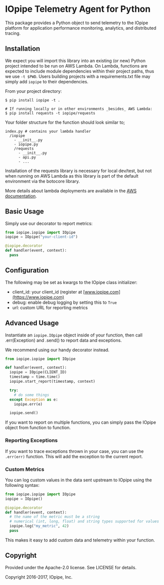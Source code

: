 # IOpipe Telemetry Agent for Python

This package provides a Python object to send telemetry to the IOpipe platform for application performance monitoring, analytics, and distributed tracing.

## Installation

We expect you will import this library into an existing (or new) Python project
intended to be run on AWS Lambda.  On Lambda, functions are expected to include
module dependencies within their project paths, thus we use `-t $PWD`. Users
building projects with a requirements.txt file may simply add `iopipe` to their
dependencies.

From your project directory:

```
$ pip install iopipe -t .

# If running locally or in other environments _besides_ AWS Lambda:
$ pip install requests -t iopipe/requests
```

Your folder structure for the function should look similar to;

```
index.py # contains your lambda handler
  /iopipe
    - __init__.py
    - iopipe.py
    /requests
      - __init__.py
      - api.py
      - ...
```

Installation of the requests library is necessary for local dev/test, but not
when running on AWS Lambda as this library is part of the default environment
via the botocore library.

More details about lambda deployments are available in the [AWS documentation](https://docs.aws.amazon.com/lambda/latest/dg/lambda-python-how-to-create-deployment-package.html).

## Basic Usage

Simply use our decorator to report metrics:

```python
from iopipe.iopipe import IOpipe
iopipe = IOpipe("your-client-id")

@iopipe.decorator
def handler(event, context):
  pass
```

## Configuration

The following may be set as kwargs to the IOpipe class initializer:

- client_id: your client_id (register at [www.iopipe.com](https://www.iopipe.com)
- debug: enable debug logging by setting this to `True`
- url: custom URL for reporting metrics

## Advanced Usage

Instantiate an `iopipe.IOpipe` object inside of your function, then
call .err(Exception) and .send() to report data and exceptions.

We recommend using our handy decorator instead.

```python
from iopipe.iopipe import IOpipe

def handler(event, context):
  iopipe = IOpipe(CLIENT_ID)
  timestamp = time.time()
  iopipe.start_report(timestamp, context)

  try:
    # do some things
  except Exception as e:
    iopipe.err(e)

  iopipe.send()
```

If you want to report on multiple functions, you can simply pass the IOpipe object from function to function.

### Reporting Exceptions

If you want to trace exceptions thrown in your case, you can use the `.err(err)` function. This will add the exception to the current report.

### Custom Metrics

You can log custom values in the data sent upstream to IOpipe using the following syntax:

```python
from iopipe.iopipe import IOpipe
iopipe = IOpipe()

@iopipe.decorator
def handler(event, context):
  # the name of the metric must be a string
  # numerical (int, long, float) and string types supported for values
  iopipe.log("my_metric", 42)
  pass
```

This makes it easy to add custom data and telemetry within your function.

## Copyright

Provided under the Apache-2.0 license. See LICENSE for details.

Copyright 2016-2017, IOpipe, Inc.
